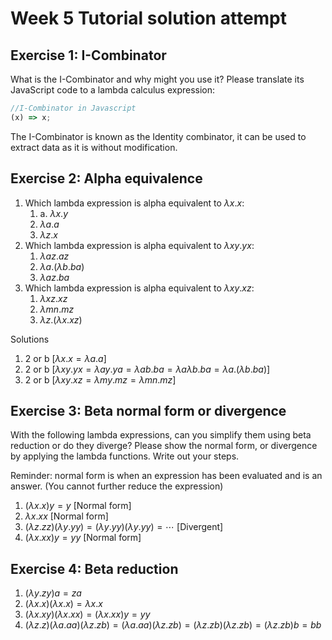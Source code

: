 # Week 5 Tutorial solution attempt

## Exercise 1: I-Combinator

What is the I-Combinator and why might you use it? Please translate its JavaScript code to a lambda calculus expression:

```js
//I-Combinator in Javascript
(x) => x;
```

The I-Combinator is known as the Identity combinator, it can be used to extract data as it is without modification.

## Exercise 2: Alpha equivalence

1. Which lambda expression is alpha equivalent to $\lambda x.x$:
    1. a. $\lambda x.y$
    2. $\lambda a.a$
    3. $\lambda z.x$
2. Which lambda expression is alpha equivalent to $\lambda xy.yx$:
    1. $\lambda az.az$
    2. $\lambda a.(\lambda b.ba)$
    3. $\lambda az.ba$
3. Which lambda expression is alpha equivalent to $\lambda xy.xz$:
    1. $\lambda xz.xz$
    2. $\lambda mn.mz$
    3. $\lambda z.(\lambda x.xz)$

Solutions

1. 2 or b $\left[\lambda x.x=\lambda a.a\right]$
2. 2 or b $\left[\lambda xy.yx=\lambda ay.ya=\lambda ab.ba=\lambda a\lambda b.ba=\lambda a.(\lambda b.ba)\right]$
3. 2 or b $\left[\lambda xy.xz=\lambda my.mz=\lambda mn.mz\right]$

## Exercise 3: Beta normal form or divergence

With the following lambda expressions, can you simplify them using beta reduction or do they diverge? Please show the normal form, or divergence by applying the lambda functions. Write out your steps.

Reminder: normal form is when an expression has been evaluated and is an answer. (You cannot further reduce the expression)

1. $(\lambda x.x)y=y$ [Normal form]
2. $\lambda x.xx$ [Normal form]
3. $(\lambda z.zz)(\lambda y.yy)=(\lambda y.yy)(\lambda y.yy)=\cdots$ [Divergent]
4. $(\lambda x.xx)y=yy$ [Normal form]

## Exercise 4: Beta reduction

1. $(\lambda y.zy)a=za$
2. $(\lambda x.x)(\lambda x.x)=\lambda x.x$
3. $(\lambda x.xy)(\lambda x.xx)=(\lambda x.xx)y=yy$
4. $(\lambda z.z)(\lambda a.aa)(\lambda z.zb)=(\lambda a.aa)(\lambda z.zb)=(\lambda z.zb)(\lambda z.zb)=(\lambda z.zb)b=bb$
